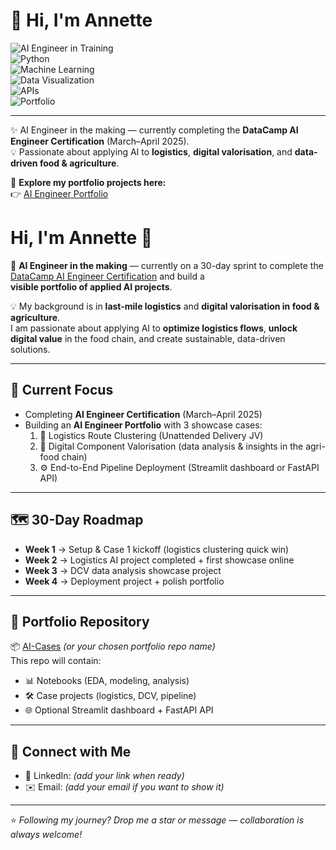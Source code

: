 # 👋 Hi, I'm Annette  

![AI Engineer in Training](https://img.shields.io/badge/AI%20Engineer-In%20Training-blueviolet?logo=openai)  
![Python](https://img.shields.io/badge/Python-3.9%2B-blue?logo=python)  
![Machine Learning](https://img.shields.io/badge/Machine%20Learning-Scikit--Learn%20%7C%20PyTorch-orange?logo=python)  
![Data Visualization](https://img.shields.io/badge/Visualization-Plotly%20%7C%20Streamlit-green?logo=plotly)  
![APIs](https://img.shields.io/badge/API-FastAPI-teal?logo=fastapi)  
![Portfolio](https://img.shields.io/badge/GitHub-Portfolio-lightgrey?logo=github)  

---
✨ AI Engineer in the making — currently completing the **DataCamp AI Engineer Certification** (March–April 2025).  
💡 Passionate about applying AI to **logistics**, **digital valorisation**, and **data-driven food & agriculture**.  

🔗 **Explore my portfolio projects here:**  
👉 [AI Engineer Portfolio](https://github.com/TCNS-Poiesz/AI-Engineer-Portfolio)  


# Hi, I'm Annette 👋

🌱 **AI Engineer in the making** — currently on a 30-day sprint to complete the  
[DataCamp AI Engineer Certification](https://www.datacamp.com/) and build a  
**visible portfolio of applied AI projects**.

💡 My background is in **last-mile logistics** and **digital valorisation in food & agriculture**.  
I am passionate about applying AI to **optimize logistics flows**, **unlock digital value** in the food chain, and create sustainable, data-driven solutions.  

---

## 🚀 Current Focus
- Completing **AI Engineer Certification** (March–April 2025)  
- Building an **AI Engineer Portfolio** with 3 showcase cases:
  1. 🛵 Logistics Route Clustering (Unattended Delivery JV)  
  2. 🌱 Digital Component Valorisation (data analysis & insights in the agri-food chain)  
  3. ⚙️ End-to-End Pipeline Deployment (Streamlit dashboard or FastAPI API)

---

## 🗺️ 30-Day Roadmap
- **Week 1** → Setup & Case 1 kickoff (logistics clustering quick win)  
- **Week 2** → Logistics AI project completed + first showcase online  
- **Week 3** → DCV data analysis showcase project  
- **Week 4** → Deployment project + polish portfolio  

---

## 🧩 Portfolio Repository
📦 [AI-Cases](https://github.com/TCNS-Poiesz/AI-Cases) *(or your chosen portfolio repo name)*  
This repo will contain:
- 📊 Notebooks (EDA, modeling, analysis)  
- 🛠️ Case projects (logistics, DCV, pipeline)  
- 🌐 Optional Streamlit dashboard + FastAPI API  

---

## 🔗 Connect with Me
- 💼 LinkedIn: *(add your link when ready)*  
- ✉️ Email: *(add your email if you want to show it)*

---

⭐️ *Following my journey? Drop me a star or message — collaboration is always welcome!*
